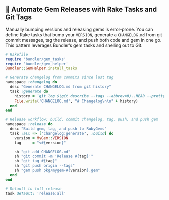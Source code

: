 ## 🔄 Automate Gem Releases with Rake Tasks and Git Tags

Manually bumping versions and releasing gems is error‑prone. You can define Rake tasks that bump your `VERSION`, generate a `CHANGELOG.md` from git commit messages, tag the release, and push both code and gem in one go. This pattern leverages Bundler’s gem tasks and shelling out to Git.

```ruby
# Rakefile
require 'bundler/gem_tasks'
require 'bundler/gem_helper'
Bundler::GemHelper.install_tasks

# Generate changelog from commits since last tag
namespace :changelog do
  desc "Generate CHANGELOG.md from git history"
  task :generate do
    history = `git log $(git describe --tags --abbrev=0)..HEAD --pretty=format:"* %s (%h)"`
    File.write('CHANGELOG.md', "# Changelog\n\n" + history)
  end
end

# Release workflow: build, commit changelog, tag, push, and push gem
namespace :release do
  desc "Build gem, tag, and push to RubyGems"
  task :all => ['changelog:generate', :build] do
    version = MyGem::VERSION
    tag     = "v#{version}"

    sh "git add CHANGELOG.md"
    sh "git commit -m 'Release #{tag}'"
    sh "git tag #{tag}"
    sh "git push origin --tags"
    sh "gem push pkg/mygem-#{version}.gem"
  end
end

# Default to full release
task default: 'release:all'
```
